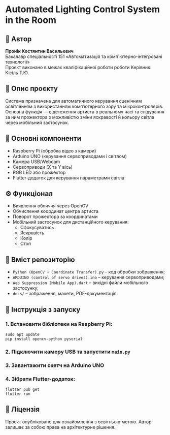 # Automated Lighting Control System in the Room

## 👤 Автор
**Пронік Костянтин Васильович**  
Бакалавр спеціальності 151 «Автоматизація та комп'ютерно-інтегровані технології»  
Проєкт виконано в межах кваліфікаційної роботи роботи
Керівник: Кісіль Т.Ю.

## 📌 Опис проєкту
Система призначена для автоматичного керування сценічним освітленням з використанням комп’ютерного зору та мікроконтролерів.  
Основна функція — відстеження артиста в реальному часі та слідування за ним прожектора з можливістю зміни яскравості й кольору світла через мобільний застосунок.

## 🧩 Основні компоненти
- Raspberry Pi (обробка відео з камери)
- Arduino UNO (керування сервоприводами і світлом)
- Камера USB/Webcam
- Сервоприводи (X та Y вісь)
- RGB LED або прожектор
- Flutter-додаток для керування параметрами світла

## ⚙️ Функціонал
- Виявлення обличчя через OpenCV
- Обчислення координат центра артиста
- Поворот прожектора за координатами
- Мобільний застосунок для дистанційного керування:
  - Сфокусуватись
  - Яскравість
  - Колір
  - Стоп

## 📂 Вміст репозиторію
- `Python (OpenCV + Coordinate Transfer).py` – код обробки зображення;
- `ARDUINO (control of servo drives).ino` – керування сервоприводами;
- `Web Suppression (Mobile App).dart` – вихідні файли мобільного застосунку;
- `docs/` – зображення, макети, PDF-документація.

## 🚀 Інструкція з запуску

### 1. Встановити бібліотеки на Raspberry Pi:
```
sudo apt update
pip install opencv-python pyserial
```

### 2. Підключити камеру USB та запустити `main.py`

### 3. Завантажити скетч на Arduino UNO

### 4. Зібрати Flutter-додаток:
```
flutter pub get
flutter run
```

## 📖 Ліцензія
Проєкт опубліковано для ознайомлення з освітньою метою. Автор залишає за собою права на архітектурне рішення.
